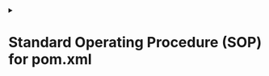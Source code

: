 <details>
<summary><h1>Standard Operating Procedure (SOP) for pom.xml</h1></summary>

## Comprehensive Step-by-Step Installation & Configuration Guide

### Document Control
| Document Title | SOP for pom.xml Setup |
|---------------|----------------------|
| Version       | 1.1                  |
| Created On    | 16-04-25       |
| Version       | v1          |
| Internal-Reviewer   | Komal Jaiswal      |
| L0-Reviewer     | Gaurav Singla                  |  
| L1-Reviewer    |    Rahul Gupta                 |
|L2-Reviewer      |        Mahesh Kumar           |

### 1. Purpose
This document provides a standardized procedure for installing  <code>pom.xml</code> file in Maven-based Java projects.

### 2. Scope
This SOP defines the process for generating and installing a Maven pom.xml to manage project dependencies and build metadata. It ensures consistent local artifact installation for reuse across multiple Java-based applications.

### 3. Prerequisites
#### 3.1 Software Requirements
- Java JDK (8 or later)
- Apache Maven (3.6.0+)
 

### 4. Installation Steps
##### Step 1: Update System Packages
  ```sh
  sudo apt update && sudo apt upgrade -y  # For Debian/Ubuntu
  ```
##### Step 2: Install Java 
  ```sh
  sudo apt install openjdk-11-jdk
  ```
##### Step 3: Install Maven  
  ```sh
  sudo apt install maven -y
  ```
##### Step 3: Create Pom.xml file   
   ```sh
   mvn archetype:generate -DgroupId=com.yourcompany -DartifactId=your-project -DarchetypeArtifactId=maven-archetype-quickstart -DinteractiveMode=false
   ```

### 4. Examples
```sh
mvn archetype:generate   -DgroupId=com.opstree.microservice   -DartifactId=salary   -Dversion=0.1.0-RELEASE   -Dpackage=com.opstree.microservice.salary   -DarchetypeArtifactId=maven-archetype-quickstart   -DinteractiveMode=false
```
| Flag | Meaning |
|------|---------|
| `-DgroupId` | Base package / organization name (com.opstree.microservice) |
| `-DartifactId` | Project/module name (salary) |
| `-Dversion` | Project version (0.1.0-RELEASE) |
| `-Dpackage` | Java package name for generated classes (com.opstree.microservice.salary) |
| `-DarchetypeArtifactId` | Template used to generate project (maven-archetype-quickstart gives a basic Java setup) |
| `-DinteractiveMode=false` | Skips the interactive prompt and runs immediately |

### 5. Result
After running the command:

- You'll get a folder named `salary`
- Inside that folder, you'll have:
  - A `pom.xml` with your details
  - Source code structure:
    ```
    salary/
    ├── pom.xml
    └── src
        ├── main
        │   └── java
        │       └── com/opstree/microservice/salary/App.java
        └── test
            └── java
                └── com/opstree/microservice/salary/AppTest.java
    ```
 ### 6. Contacts
| Name | Email Address |
|------|---------------|
| Shubham Prasad | [shubham.prasad.snaatak@mygurukulam.co](mailto:shubham.prasad.snaatak@mygurukulam.co) |

### 7. References
| Links | Descriptions |
|-------|--------------|
| [DigitalOcean Tutorial](https://www.digitalocean.com/community/tutorials/how-to-serve-flask-applications-with-gunicorn-and-nginx-on-ubuntu-18-04) | Intro & Installation of Gunicorn |
</details>
